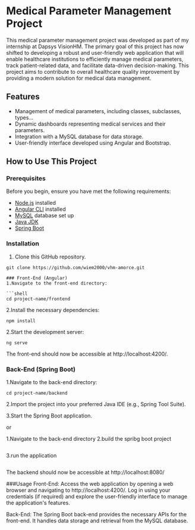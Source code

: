# Medical Parameter Management Project

This medical parameter management project was developed as part of my internship at Dapsys VisionHM. The primary goal of this project has now shifted to developing a robust and user-friendly web application that will enable healthcare institutions to efficiently manage medical parameters, track patient-related data, and facilitate data-driven decision-making. This project aims to contribute to overall healthcare quality improvement by providing a modern solution for medical data management.

## Features

- Management of medical parameters, including classes, subclasses, types...
- Dynamic dashboards representing medical services and their parameters.
- Integration with a MySQL database for data storage.
- User-friendly interface developed using Angular and Bootstrap.

## How to Use This Project

### Prerequisites

Before you begin, ensure you have met the following requirements:

- [Node.js](https://nodejs.org/) installed
- [Angular CLI](https://angular.io/cli) installed
- [MySQL](https://www.mysql.com/) database set up
- [Java JDK](https://www.oracle.com/java/technologies/javase-downloads.html) 
- [Spring Boot](https://spring.io/projects/spring-boot) 

### Installation

1. Clone this GitHub repository.

```shell
git clone https://github.com/wiem2000/vhm-amorce.git

### Front-End (Angular)
1.Navigate to the front-end directory:

```shell
cd project-name/frontend

```

2.Install the necessary dependencies:

```shell
npm install
```

2.Start the development server:

```shell
ng serve
```


The front-end should now be accessible at http://localhost:4200/.

### Back-End (Spring Boot)
1.Navigate to the back-end directory:

```shell
cd project-name/backend
```

2.Import the project into your preferred Java IDE (e.g., Spring Tool Suite).

3.Start the Spring Boot application.

or 


1.Navigate to the back-end directory
2.build the spribg boot project
```shell
```
3.run the application 
```shell
```


The backend should now be accessible at http://localhost:8080/

###Usage
Front-End: Access the web application by opening a web browser and navigating to http://localhost:4200/. Log in using your credentials (if required) and explore the user-friendly interface to manage the application's features.

Back-End: The Spring Boot back-end provides the necessary APIs for the front-end. It handles data storage and retrieval from the MySQL database.
